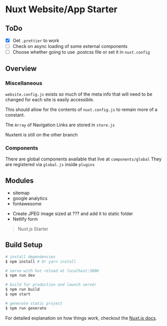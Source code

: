 # Nuxt Website/App Starter

## ToDo

* [x] Get `.prettier` to work
* [ ] Check on async loading of some external components
* [ ] Choose whether going to use .postcss file or set it in `nuxt.config`

## Overview

### Miscellaneous

`website.config.js` exists so much of the meta info that will need to be changed for each site is easily accessible.

This should allow for the contents of `nuxt.config.js` to remain more of a constant.

The `Array` of Navigation Links are stored in `store.js`

Nuxtent is still on the other branch

### Components

There are global components available that live at `components/global`
They are registered via `global.js` inside `plugins`

## Modules

* sitemap
* google analytics
* fontawesome

- Create JPEG image sized at ??? and add it to static folder
- Netlify form

> Nuxt.js Starter

## Build Setup

```bash
# install dependencies
$ npm install # Or yarn install

# serve with hot reload at localhost:3000
$ npm run dev

# build for production and launch server
$ npm run build
$ npm start

# generate static project
$ npm run generate
```

For detailed explanation on how things work, checkout the [Nuxt.js docs](https://github.com/nuxt/nuxt.js).
